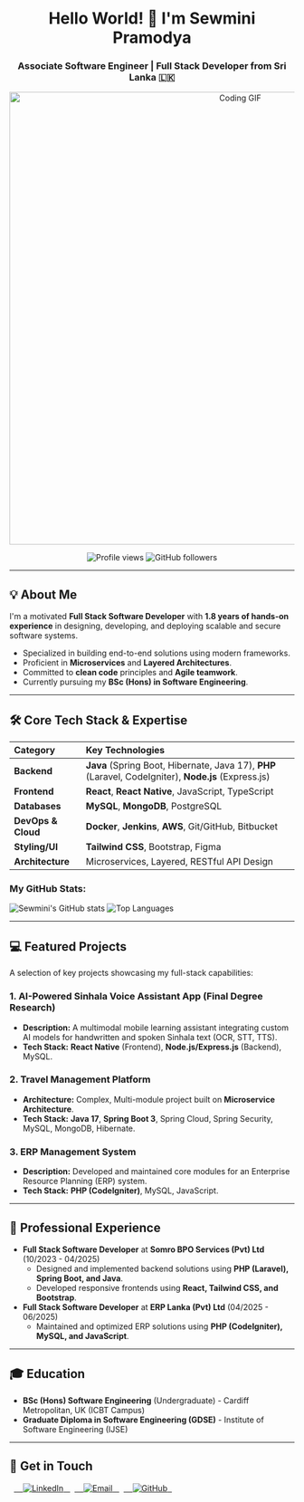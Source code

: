 <h1 align="center">Hello World! 👋 I'm Sewmini Pramodya</h1>
<h3 align="center">Associate Software Engineer | Full Stack Developer from Sri Lanka 🇱🇰</h3>

<p align="center">
  <img src="https://user-images.githubusercontent.com/49257630/190870823-380d195f-36e7-4f99-a6f9-cc825313988e.gif" alt="Coding GIF" width="800"/>
</p>

<p align="center">
  <img src="https://komarev.com/ghpvc/?username=Sewmini2004&style=for-the-badge&color=blue" alt="Profile views">
  <img src="https://img.shields.io/github/followers/Sewmini2004?style=for-the-badge&logo=github&color=purple" alt="GitHub followers">
</p>

---

## 💡 About Me

I'm a motivated **Full Stack Software Developer** with **1.8 years of hands-on experience** in designing, developing, and deploying scalable and secure software systems.

* Specialized in building end-to-end solutions using modern frameworks.
* Proficient in **Microservices** and **Layered Architectures**.
* Committed to **clean code** principles and **Agile teamwork**.
* Currently pursuing my **BSc (Hons) in Software Engineering**.

---

## 🛠️ Core Tech Stack & Expertise

| Category | Key Technologies |
| :--- | :--- |
| **Backend** | **Java** (Spring Boot, Hibernate, Java 17), **PHP** (Laravel, CodeIgniter), **Node.js** (Express.js) |
| **Frontend** | **React**, **React Native**, JavaScript, TypeScript |
| **Databases** | **MySQL**, **MongoDB**, PostgreSQL |
| **DevOps & Cloud** | **Docker**, **Jenkins**, **AWS**, Git/GitHub, Bitbucket |
| **Styling/UI** | **Tailwind CSS**, Bootstrap, Figma |
| **Architecture** | Microservices, Layered, RESTful API Design |

<h3 align="left">My GitHub Stats:</h3>
<p align="left">
  <img src="https://github-readme-stats.vercel.app/api?username=Sewmini2004&show_icons=true&locale=en&theme=radical" alt="Sewmini's GitHub stats"/>
  <img src="https://github-readme-stats.vercel.app/api/top-langs/?username=Sewmini2004&layout=compact&langs_count=8&theme=radical" alt="Top Languages"/>
</p>

---

## 💻 Featured Projects

A selection of key projects showcasing my full-stack capabilities:

### 1. AI-Powered Sinhala Voice Assistant App (Final Degree Research)
* **Description:** A multimodal mobile learning assistant integrating custom AI models for handwritten and spoken Sinhala text (OCR, STT, TTS).
* **Tech Stack:** **React Native** (Frontend), **Node.js/Express.js** (Backend), MySQL.

### 2. Travel Management Platform
* **Architecture:** Complex, Multi-module project built on **Microservice Architecture**.
* **Tech Stack:** **Java 17**, **Spring Boot 3**, Spring Cloud, Spring Security, MySQL, MongoDB, Hibernate.

### 3. ERP Management System
* **Description:** Developed and maintained core modules for an Enterprise Resource Planning (ERP) system.
* **Tech Stack:** **PHP (CodeIgniter)**, MySQL, JavaScript.

---

## 🚀 Professional Experience

* **Full Stack Software Developer** at **Somro BPO Services (Pvt) Ltd** (10/2023 - 04/2025)
    * Designed and implemented backend solutions using **PHP (Laravel), Spring Boot, and Java**.
    * Developed responsive frontends using **React, Tailwind CSS, and Bootstrap**.
* **Full Stack Software Developer** at **ERP Lanka (Pvt) Ltd** (04/2025 - 06/2025)
    * Maintained and optimized ERP solutions using **PHP (CodeIgniter), MySQL, and JavaScript**.

---

## 🎓 Education

* **BSc (Hons) Software Engineering** (Undergraduate) - Cardiff Metropolitan, UK (ICBT Campus)
* **Graduate Diploma in Software Engineering (GDSE)** - Institute of Software Engineering (IJSE)

---

## 🔗 Get in Touch

<p align="left">
  <a href="https://www.linkedin.com/in/sewmini-premodya-34043a217/" target="">
    <img src="https://img.shields.io/badge/LinkedIn-0077B5?style=for-the-badge&logo=linkedin&logoColor=white" alt="LinkedIn">
  </a>
  <a href="mailto:sewminipremodya98@gmail.com" target="">
    <img src="https://img.shields.io/badge/Email-D14836?style=for-the-badge&logo=gmail&logoColor=white" alt="Email">
  </a>
  <a href="https://github.com/Sewmini2004" target="">
    <img src="https://img.shields.io/badge/GitHub-100000?style=for-the-badge&logo=github&logoColor=white" alt="GitHub">
  </a>
</p>
